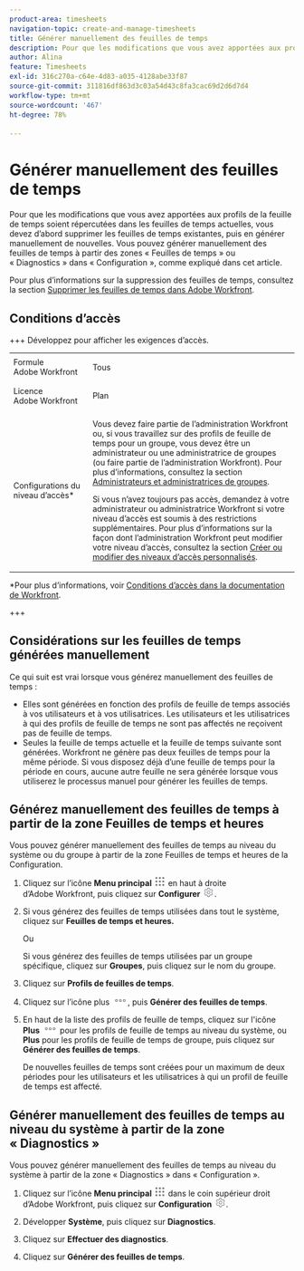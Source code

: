 ```yaml
---
product-area: timesheets
navigation-topic: create-and-manage-timesheets
title: Générer manuellement des feuilles de temps
description: Pour que les modifications que vous avez apportées aux profils de la feuille de temps soient répercutées dans les feuilles de temps actuelles, vous devez d’abord supprimer les feuilles de temps existantes, puis en générer manuellement de nouvelles. Vous pouvez générer manuellement des feuilles de temps à partir des zones « Feuilles de temps » ou « Diagnostics » dans « Configuration », comme expliqué dans cet article.
author: Alina
feature: Timesheets
exl-id: 316c270a-c64e-4d83-a035-4128abe33f87
source-git-commit: 311816df863d3c03a54d43c8fa3cac69d2d6d7d4
workflow-type: tm+mt
source-wordcount: '467'
ht-degree: 78%

---
```


# Générer manuellement des feuilles de temps

Pour que les modifications que vous avez apportées aux profils de la feuille de temps soient répercutées dans les feuilles de temps actuelles, vous devez d’abord supprimer les feuilles de temps existantes, puis en générer manuellement de nouvelles. Vous pouvez générer manuellement des feuilles de temps à partir des zones « Feuilles de temps » ou « Diagnostics » dans « Configuration », comme expliqué dans cet article.

Pour plus d’informations sur la suppression des feuilles de temps, consultez la section [Supprimer les feuilles de temps dans Adobe Workfront](../../timesheets/create-and-manage-timesheets/delete-timesheets.md).

## Conditions d’accès

+++ Développez pour afficher les exigences d’accès.

<table style="table-layout:auto"> 
 <col> 
 <col> 
 <tbody> 
  <tr> 
   <td role="rowheader">Formule Adobe Workfront</td> 
   <td> <p>Tous</p> </td> 
  </tr> 
  <tr> 
   <td role="rowheader">Licence Adobe Workfront</td> 
   <td> <p>Plan </p> </td> 
  </tr> 
  <tr> 
   <td role="rowheader">Configurations du niveau d’accès*</td> 
   <td> <p>Vous devez faire partie de l’administration Workfront ou, si vous travaillez sur des profils de feuille de temps pour un groupe, vous devez être un administrateur ou une administratrice de groupes (ou faire partie de l’administration Workfront). Pour plus d’informations, consultez la section <a href="../../administration-and-setup/manage-groups/group-roles/group-administrators.md" class="MCXref xref">Administrateurs et administratrices de groupes</a>.</p> <p>Si vous n’avez toujours pas accès, demandez à votre administrateur ou administratrice Workfront si votre niveau d’accès est soumis à des restrictions supplémentaires. Pour plus d’informations sur la façon dont l’administration Workfront peut modifier votre niveau d’accès, consultez la section <a href="../../administration-and-setup/add-users/configure-and-grant-access/create-modify-access-levels.md" class="MCXref xref">Créer ou modifier des niveaux d’accès personnalisés</a>.</p> </td> 
  </tr> 
 </tbody> 
</table>

*Pour plus d’informations, voir [Conditions d’accès dans la documentation de Workfront](/help/quicksilver/administration-and-setup/add-users/access-levels-and-object-permissions/access-level-requirements-in-documentation.md).

+++

## Considérations sur les feuilles de temps générées manuellement

Ce qui suit est vrai lorsque vous générez manuellement des feuilles de temps :

* Elles sont générées en fonction des profils de feuille de temps associés à vos utilisateurs et à vos utilisatrices. Les utilisateurs et les utilisatrices à qui des profils de feuille de temps ne sont pas affectés ne reçoivent pas de feuille de temps.
* Seules la feuille de temps actuelle et la feuille de temps suivante sont générées. Workfront ne génère pas deux feuilles de temps pour la même période. Si vous disposez déjà d’une feuille de temps pour la période en cours, aucune autre feuille ne sera générée lorsque vous utiliserez le processus manuel pour générer les feuilles de temps.

## Générez manuellement des feuilles de temps à partir de la zone Feuilles de temps et heures

Vous pouvez générer manuellement des feuilles de temps au niveau du système ou du groupe à partir de la zone Feuilles de temps et heures de la Configuration.

1. Cliquez sur l’icône **Menu principal** ![](assets/main-menu-icon.png) en haut à droite d’Adobe Workfront, puis cliquez sur **Configurer** ![](assets/gear-icon-settings.png).

1. Si vous générez des feuilles de temps utilisées dans tout le système, cliquez sur **Feuilles de temps et heures.**

   Ou

   Si vous générez des feuilles de temps utilisées par un groupe spécifique, cliquez sur **Groupes**, puis cliquez sur le nom du groupe.

1. Cliquez sur **Profils de feuilles de temps**.
1. Cliquez sur l’icône plus ![icône plus](assets/more-icon.png), puis **Générer des feuilles de temps**.

1. En haut de la liste des profils de feuille de temps, cliquez sur l&#39;icône **Plus** ![icône Plus](assets/more-icon.png) pour les profils de feuille de temps au niveau du système, ou **Plus** pour les profils de feuille de temps de groupe, puis cliquez sur **Générer des feuilles de temps**.

   De nouvelles feuilles de temps sont créées pour un maximum de deux périodes pour les utilisateurs et les utilisatrices à qui un profil de feuille de temps est affecté.

## Générer manuellement des feuilles de temps au niveau du système à partir de la zone « Diagnostics »

Vous pouvez générer manuellement des feuilles de temps au niveau du système à partir de la zone « Diagnostics » dans « Configuration ».

1. Cliquez sur l’icône **Menu principal** ![](assets/main-menu-icon.png) dans le coin supérieur droit d’Adobe Workfront, puis cliquez sur **Configuration** ![](assets/gear-icon-settings.png).

1. Développer **Système**, puis cliquez sur **Diagnostics**.

1. Cliquez sur **Effectuer des diagnostics**.
1. Cliquez sur **Générer des feuilles de temps**.
